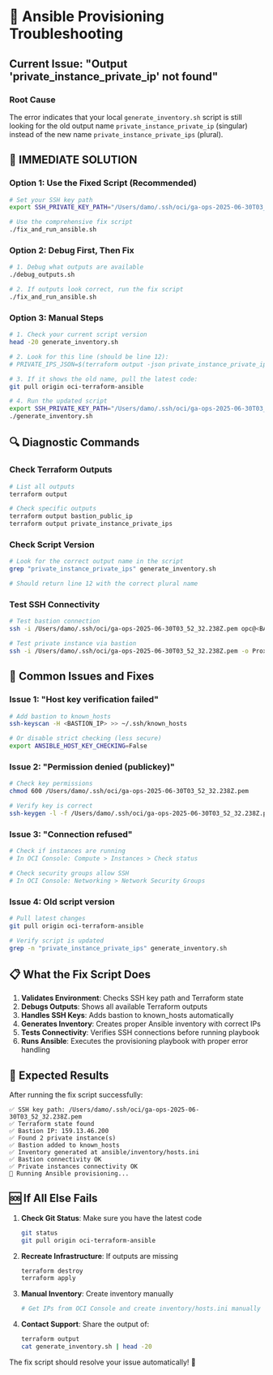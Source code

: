# 🔧 Ansible Provisioning Troubleshooting

## Current Issue: "Output 'private_instance_private_ip' not found"

### Root Cause
The error indicates that your local `generate_inventory.sh` script is still looking for the old output name `private_instance_private_ip` (singular) instead of the new name `private_instance_private_ips` (plural).

## 🎯 IMMEDIATE SOLUTION

### Option 1: Use the Fixed Script (Recommended)
```bash
# Set your SSH key path
export SSH_PRIVATE_KEY_PATH="/Users/damo/.ssh/oci/ga-ops-2025-06-30T03_52_32.238Z.pem"

# Use the comprehensive fix script
./fix_and_run_ansible.sh
```

### Option 2: Debug First, Then Fix
```bash
# 1. Debug what outputs are available
./debug_outputs.sh

# 2. If outputs look correct, run the fix script
./fix_and_run_ansible.sh
```

### Option 3: Manual Steps
```bash
# 1. Check your current script version
head -20 generate_inventory.sh

# 2. Look for this line (should be line 12):
# PRIVATE_IPS_JSON=$(terraform output -json private_instance_private_ips)

# 3. If it shows the old name, pull the latest code:
git pull origin oci-terraform-ansible

# 4. Run the updated script
export SSH_PRIVATE_KEY_PATH="/Users/damo/.ssh/oci/ga-ops-2025-06-30T03_52_32.238Z.pem"
./generate_inventory.sh
```

## 🔍 Diagnostic Commands

### Check Terraform Outputs
```bash
# List all outputs
terraform output

# Check specific outputs
terraform output bastion_public_ip
terraform output private_instance_private_ips
```

### Check Script Version
```bash
# Look for the correct output name in the script
grep "private_instance_private_ips" generate_inventory.sh

# Should return line 12 with the correct plural name
```

### Test SSH Connectivity
```bash
# Test bastion connection
ssh -i /Users/damo/.ssh/oci/ga-ops-2025-06-30T03_52_32.238Z.pem opc@<BASTION_IP>

# Test private instance via bastion
ssh -i /Users/damo/.ssh/oci/ga-ops-2025-06-30T03_52_32.238Z.pem -o ProxyCommand="ssh -W %h:%p -i /Users/damo/.ssh/oci/ga-ops-2025-06-30T03_52_32.238Z.pem opc@<BASTION_IP>" opc@<PRIVATE_IP>
```

## 🚨 Common Issues and Fixes

### Issue 1: "Host key verification failed"
```bash
# Add bastion to known_hosts
ssh-keyscan -H <BASTION_IP> >> ~/.ssh/known_hosts

# Or disable strict checking (less secure)
export ANSIBLE_HOST_KEY_CHECKING=False
```

### Issue 2: "Permission denied (publickey)"
```bash
# Check key permissions
chmod 600 /Users/damo/.ssh/oci/ga-ops-2025-06-30T03_52_32.238Z.pem

# Verify key is correct
ssh-keygen -l -f /Users/damo/.ssh/oci/ga-ops-2025-06-30T03_52_32.238Z.pem
```

### Issue 3: "Connection refused"
```bash
# Check if instances are running
# In OCI Console: Compute > Instances > Check status

# Check security groups allow SSH
# In OCI Console: Networking > Network Security Groups
```

### Issue 4: Old script version
```bash
# Pull latest changes
git pull origin oci-terraform-ansible

# Verify script is updated
grep -n "private_instance_private_ips" generate_inventory.sh
```

## 📋 What the Fix Script Does

1. **Validates Environment**: Checks SSH key path and Terraform state
2. **Debugs Outputs**: Shows all available Terraform outputs
3. **Handles SSH Keys**: Adds bastion to known_hosts automatically
4. **Generates Inventory**: Creates proper Ansible inventory with correct IPs
5. **Tests Connectivity**: Verifies SSH connections before running playbook
6. **Runs Ansible**: Executes the provisioning playbook with proper error handling

## 🎯 Expected Results

After running the fix script successfully:

```
✅ SSH key path: /Users/damo/.ssh/oci/ga-ops-2025-06-30T03_52_32.238Z.pem
✅ Terraform state found
✅ Bastion IP: 159.13.46.200
✅ Found 2 private instance(s)
✅ Bastion added to known_hosts
✅ Inventory generated at ansible/inventory/hosts.ini
✅ Bastion connectivity OK
✅ Private instances connectivity OK
🚀 Running Ansible provisioning...
```

## 🆘 If All Else Fails

1. **Check Git Status**: Make sure you have the latest code
   ```bash
   git status
   git pull origin oci-terraform-ansible
   ```

2. **Recreate Infrastructure**: If outputs are missing
   ```bash
   terraform destroy
   terraform apply
   ```

3. **Manual Inventory**: Create inventory manually
   ```bash
   # Get IPs from OCI Console and create inventory/hosts.ini manually
   ```

4. **Contact Support**: Share the output of:
   ```bash
   terraform output
   cat generate_inventory.sh | head -20
   ```

The fix script should resolve your issue automatically! 🚀